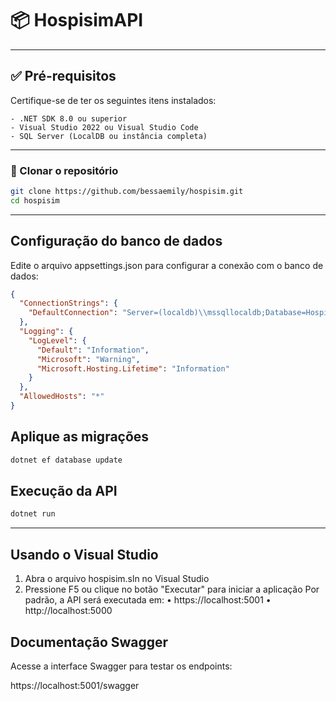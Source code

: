# 📦 HospisimAPI

---

## ✅ Pré-requisitos

Certifique-se de ter os seguintes itens instalados:

	- .NET SDK 8.0 ou superior
	- Visual Studio 2022 ou Visual Studio Code
	- SQL Server (LocalDB ou instância completa)
---
### 🔁 Clonar o repositório

```sh
git clone https://github.com/bessaemily/hospisim.git
cd hospisim
```

---

## Configuração do banco de dados

Edite o arquivo appsettings.json para configurar a conexão com o banco de dados:

```json 
{
  "ConnectionStrings": {
    "DefaultConnection": "Server=(localdb)\\mssqllocaldb;Database=HospiSim;Trusted_Connection=True;MultipleActiveResultSets=true"
  },
  "Logging": {
    "LogLevel": {
      "Default": "Information",
      "Microsoft": "Warning",
      "Microsoft.Hosting.Lifetime": "Information"
    }
  },
  "AllowedHosts": "*"
}
```

## Aplique as migrações

```sh 
dotnet ef database update
```
## Execução da API

```sh
dotnet run
```
 
-------------

## Usando o Visual Studio

1.	Abra o arquivo hospisim.sln no Visual Studio
2.	Pressione F5 ou clique no botão "Executar" para iniciar a aplicação
Por padrão, a API será executada em:
•	https://localhost:5001
•	http://localhost:5000

## Documentação Swagger
Acesse a interface Swagger para testar os endpoints:

https://localhost:5001/swagger
